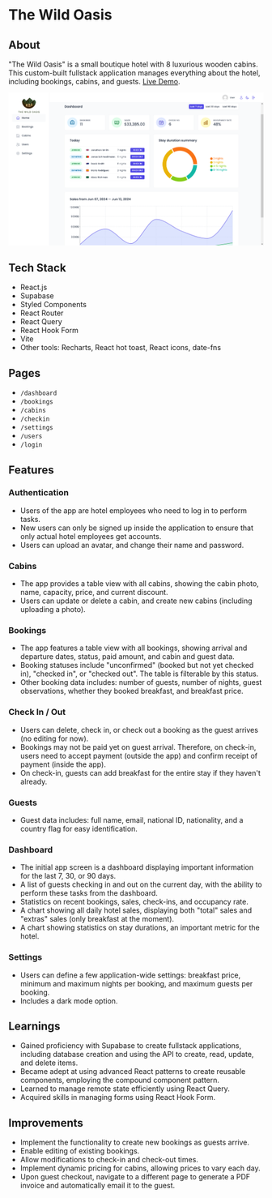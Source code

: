 # The Wild Oasis

## About

"The Wild Oasis" is a small boutique hotel with 8 luxurious wooden cabins. This custom-built fullstack application manages everything about the hotel, including bookings, cabins, and guests. [Live Demo](https://wild-oasis-dutta.vercel.app).

![Wild Oasis UI](./public/home-ui.png)

## Tech Stack

- React.js
- Supabase
- Styled Components
- React Router
- React Query
- React Hook Form
- Vite
- Other tools: Recharts, React hot toast, React icons, date-fns

## Pages

- `/dashboard`
- `/bookings`
- `/cabins`
- `/checkin`
- `/settings`
- `/users`
- `/login`

## Features

### Authentication

- Users of the app are hotel employees who need to log in to perform tasks.
- New users can only be signed up inside the application to ensure that only actual hotel employees get accounts.
- Users can upload an avatar, and change their name and password.

### Cabins

- The app provides a table view with all cabins, showing the cabin photo, name, capacity, price, and current discount.
- Users can update or delete a cabin, and create new cabins (including uploading a photo).

### Bookings

- The app features a table view with all bookings, showing arrival and departure dates, status, paid amount, and cabin and guest data.
- Booking statuses include "unconfirmed" (booked but not yet checked in), "checked in", or "checked out". The table is filterable by this status.
- Other booking data includes: number of guests, number of nights, guest observations, whether they booked breakfast, and breakfast price.

### Check In / Out

- Users can delete, check in, or check out a booking as the guest arrives (no editing for now).
- Bookings may not be paid yet on guest arrival. Therefore, on check-in, users need to accept payment (outside the app) and confirm receipt of payment (inside the app).
- On check-in, guests can add breakfast for the entire stay if they haven't already.

### Guests

- Guest data includes: full name, email, national ID, nationality, and a country flag for easy identification.

### Dashboard

- The initial app screen is a dashboard displaying important information for the last 7, 30, or 90 days.
- A list of guests checking in and out on the current day, with the ability to perform these tasks from the dashboard.
- Statistics on recent bookings, sales, check-ins, and occupancy rate.
- A chart showing all daily hotel sales, displaying both "total" sales and "extras" sales (only breakfast at the moment).
- A chart showing statistics on stay durations, an important metric for the hotel.

### Settings

- Users can define a few application-wide settings: breakfast price, minimum and maximum nights per booking, and maximum guests per booking.
- Includes a dark mode option.

## Learnings

- Gained proficiency with Supabase to create fullstack applications, including database creation and using the API to create, read, update, and delete items.
- Became adept at using advanced React patterns to create reusable components, employing the compound component pattern.
- Learned to manage remote state efficiently using React Query.
- Acquired skills in managing forms using React Hook Form.

## Improvements

- Implement the functionality to create new bookings as guests arrive.
- Enable editing of existing bookings.
- Allow modifications to check-in and check-out times.
- Implement dynamic pricing for cabins, allowing prices to vary each day.
- Upon guest checkout, navigate to a different page to generate a PDF invoice and automatically email it to the guest.
